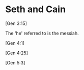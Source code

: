 # Seth and Cain


[Gen 3:15]

The 'he' referred to is the messiah.


[Gen 4:1]


[Gen 4:25]



[Gen 5:3]

